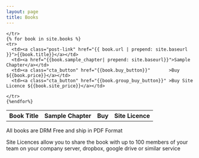```yaml
---
layout: page
title: Books
---
```



<div class="home">


  <table class="rwd-table">
    <tr>
      <th>Book Title</th>
      <th>Sample Chapter</th>
      <th>Buy</th>
      <th>Site Licence</th>

    </tr>
    {% for book in site.books %}
    <tr>
      <td><a class="post-link" href="{{ book.url | prepend: site.baseurl }}">{{book.title}}</a></td>
      <td><a href="{{book.sample_chapter| prepend: site.baseurl}}">Sample Chapter</a></td>	
      <td><a class="cta_button" href="{{book.buy_button}}"       >Buy ${{book.price}}</a></td>
      <td><a class="cta_button" href="{{book.group_buy_button}}" >Buy Site Licence ${{book.site_price}}</a></td>	
 
    </tr>
    {%endfor%}
  </table>  
</div>

All books are DRM Free and ship in PDF Format

Site Licences allow you to share the book with up to 100 members of your team on your company server, dropbox, google drive or similar service
